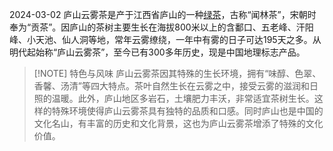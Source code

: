 2024-03-02
庐山云雾茶是产于江西省庐山的一种[绿茶](中国的茶叶六大分类)，古称“闻林茶”，宋朝时奉为“贡茶”。因庐山的茶树主要生长在海拔800米以上的含鄱口、五老峰、汗阳峰、小天池、仙人洞等地，常年云雾缭绕，一年中有雾的日子可达195天之多。从明代起始称“庐山云雾茶”，至今已有300多年历史，现是中国地理标志产品。


> [!NOTE] 特色与风味
> 庐山云雾茶因其特殊的生长环境，拥有“味醇、色翠、香馨、汤清”等四大特点。茶叶自然生长在云雾之中，接受云雾的滋润和日照的温暖。此外，庐山地区多岩石，土壤肥力丰沃，非常适宜茶树生长。这样的特殊环境使得庐山云雾茶具有独特的品质和口感。同时庐山也是中国的文化名山，有丰富的历史和文化背景，这也为庐山云雾茶增添了特殊的文化价值。


